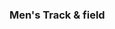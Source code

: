 <h3 id="sidearm-m-collegiat">
                                                        Men's Track &amp; field
                                                    </h3>
